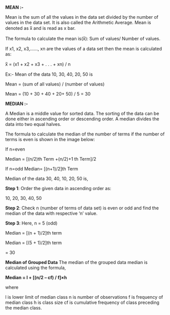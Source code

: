 **MEAN :-**

Mean is the sum of all the values in the data set divided by the number of values in the data set. It is also called the Arithmetic Average. Mean is denoted as x̅ and is read as x bar.

The formula to calculate the mean is(x̅): Sum of values/ Number of values. 

If x1, x2, x3,……, xn are the values of a data set then the mean is calculated as:

x̅ =  (x1 + x2 + x3 + . . . + xn) / n

Ex:- Mean of the data 10, 30, 40, 20, 50 is

Mean = (sum of all values) / (number of values)

Mean = (10 + 30 + 40 + 20+ 50) / 5 = 30

**MEDIAN :-**

A Median is a middle value for sorted data. The sorting of the data can be done either in ascending order or descending order. A median divides the data into two equal halves. 

The formula to calculate the median of the number of terms if the number of terms is even is shown in the image below:

If n=even

Median = [(n/2)th Term +(n/2)+1 th Term]/2

If n=odd
Median= [(n+1)/2]th Term

Median of the data 30, 40, 10, 20, 50 is,


**Step 1**: Order the given data in ascending order as:


10, 20, 30, 40, 50


**Step 2**: Check n (number of terms of data set) is even or odd and find the median of the data with respective ‘n’ value.


**Step 3**: Here, n = 5 (odd)


Median = [(n + 1)/2]th term


Median = [(5 + 1)/2]th term

= 30

**Median of Grouped Data**
The median of the grouped data median is calculated using the formula,


**Median = l + [(n/2 – cf) / f]×h**


where

l is lower limit of median class
n is number of observations
f is frequency of median class
h is class size
cf is cumulative frequency of class preceding the median class.
